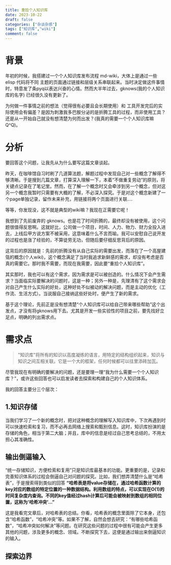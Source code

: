 ```yaml
---
title: 重拾个人知识库
date: 2023-10-22
draft: false
categories: ["杂谈杂感"]
tags: ["知识库","wiki"]
comment: false
---
```


# 背景

年初的时候，我搭建过一个个人知识库发布流程 md-wiki，大体上是通过一些 elisp 代码将不同 主题的页面通过链接和层级关系串联起来。当时决定做这件事情时，特意发了条pyq以表达兴奋的心情。然而大半年过去，gknows(我的个人知识库的名字) 已经很久没有更新了。

为何做一件事情之前的想法（觉得很有必要且会长期使用）和 工具开发完后的实际使用会有偏差？是因为刺激我多巴胺分泌的是折腾工具的过程，而非使用工具？还是从一开始自己就没有想清楚为何而出发？(我真的需要一个个人知识库嘛Q^Q)。

# 分析

要回答这个问题，让我先从为什么要写这篇文章谈起。

昨天，在咖啡馆自习时刷了几道算法题，解题过程中发现自己对一些概念了解得不够清晰。于是搜到几篇文章，打算深入理解一下，本着“不做重复劳动”的原则，将关键点记录在了笔记里。然而，在了解一个概念时又会牵涉到另一个概念，但对这另一个概念我暂时只需要有大概的了解，不必深入探究。于是对这个概念新建了一个page单独记录，留作未来补充，用链接将两个页面进行关联....

等等，你发现没，这不就是典型的wiki嘛？我现在正需要它呢！

我想到了先前废弃的 gknows。也是花了时间折腾的，最终却没有被使用，这个问题很值得反思啊。这就好比，公司做一个项目，时间、人力、物力、财力全投入进去，上线后甲方说方案不被采用，这意味着什么不言而喻。我可以安慰自己说开发的过程也是涨了经验的，不算徒劳无功，但随后要仔细反思背后的原因。

这背后的原因就是：先前的折腾没有从自己实际的需要出发，而落在了一个高屋建瓴的概念(个人wiki)，这个概念满足了当时我追求新鲜感的需求，却没有考虑是否真的需要它。那时我不需要，而现在我需要，因此要“重拾个人知识库”。

其实那时，我也可以有这个需求，因为需求是可以被创造的。什么情况下会产生需求？当面临实际要解决的问题时，这是一种；另外一种是，先理清有了这个需求会对自己产生什么实际的好处，这种好处不似被动的解决问题，而是主动的优化（工作流、生活方式）。当说服自己接纳这些好处时，便产生了新的需求。

基于这个理论，先前正是没有想清楚“个人知识库可以给自己带来哪些帮助”这个出发点，才没有将gknows用下去。尤其是开发一些实验性的项目之前，要先找好立足点，明确的列出需求点。

# 需求点

> "知识库"将所有的知识以高度凝练的语言，用特定的结构组织起来，知识与知识之间互相关联。它是一个大的框架，任何时候都可以往里添砖加瓦。

尽管我现在有明确的要解决的问题，还是要理一理“我为什么需要一个个人知识库？”，或许这些回答也可以启发读者去探索和构建自己的个人知识体系。

我的回答主要分三个层次：

## 1.知识存储

当我们学习了一个新的概念时，把对这种概念的理解写入知识库中，下次再遇到时可以快速检索和复习，而不必再去网络上搜索和甄别信息。这时，知识库扮演的是存储的角色，相当于第二大脑；并且，库中的信息是经过自己思考总结的，不用太担心其准确性。

## 输出倒逼输入

“统一存储知识，方便检索和复用”只是知识库最基本的功能。更重要的是，记录和完善知识体系的过程会倒逼自己对问题的探究。比如，我们想弄清楚什么是“哈希表”，于是搜索得到类似的回答 **“哈希表是将value存储在，通过哈希函数计算的key对应的数组的特定位置的一种数据结构。利用数组的特点，可以实现在O(1)的时间复杂度内查询。不同的key值经过hash计算后可能会被映射到数组的相同位置，这称为'哈希冲突'...”** 

这是我看完文章后，对哈希表的总结。你看，哈希表的概念里面除了它本身，还包含“哈希函数”，“哈希冲突”等。如果不了解，自然会想去研究：“有哪些哈希函数”，“哈希冲突如何解决”等问题。在研究这些问题的过程中很有可能会产生更多其他的问题，涉及更多的概念、领域。不断探究下去，这便是通过输出来倒逼知识的输入。

## 探索边界
